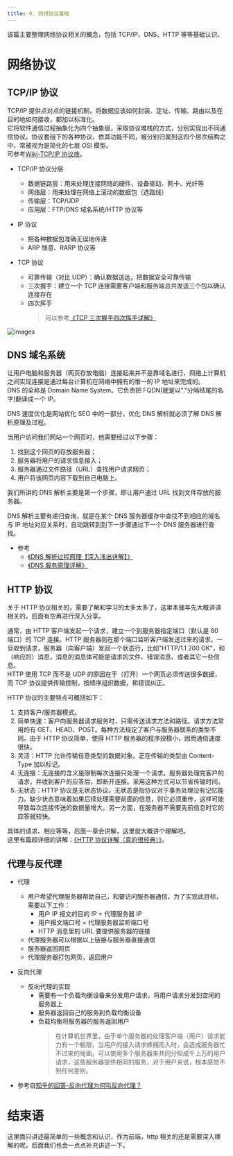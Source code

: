 ```yaml
---
title: 9. 网络协议基础
---
```


该篇主要整理网络协议相关的概念，包括 TCP/IP、DNS、HTTP 等等基础认识。

<!--more-->

# 网络协议

## TCP/IP 协议

TCP/IP 提供点对点的链接机制，将数据应该如何封装、定址、传输、路由以及在目的地如何接收，都加以标准化。  
它将软件通信过程抽象化为四个抽象层，采取协议堆栈的方式，分别实现出不同通信协议。协议套组下的各种协议，依其功能不同，被分别归属到这四个层次结构之中，常被视为是简化的七层 OSI 模型。  
可参考[Wiki-TCP/IP 协议族](https://zh.wikipedia.org/zh-hans/TCP/IP%E5%8D%8F%E8%AE%AE%E6%97%8F)。  

- TCP/IP 协议分层

  - 数据链路层：用来处理连接网络的硬件、设备驱动、网卡、光纤等
  - 网络层：用来处理在网络上滚动的数据包（选路线）
  - 传输层：TCP/UDP
  - 应用层：FTP/DNS 域名系统/HTTP 协议等

- IP 协议

  - 把各种数据包准确无误地传递
  - ARP 惬意、RARP 协议等

- TCP 协议
  - 可靠传输（对比 UDP）：确认数据送达，把数据安全可靠传输
  - 三次握手：建立一个 TCP 连接需要客户端和服务端总共发送三个包以确认连接存在
  - 四次挥手
    > 可以参考[《TCP 三次握手四次挥手详解》](http://www.cnblogs.com/zmlctt/p/3690998.html)

![images](https://github-imglib-1255459943.cos.ap-chengdu.myqcloud.com/0_131271823564Rx.gif)

## DNS 域名系统

让用户电脑和服务器（网页存放电脑）连接起来并不是靠域名进行，网络上计算机之间实现连接是通过每台计算机在网络中拥有的惟一的 IP 地址来完成的。  
DNS 的全称是 Domain Name System。它负责把 FQDN(就是以"."分隔结尾的名字)翻译成一个 IP。

DNS 速度优化是网站优化 SEO 中的一部分，优化 DNS 解析就必须了解 DNS 解析原理及过程。

当用户访问我们网站一个网页时，他需要经过以下步骤：

1. 找到这个网页的存放服务器；
2. 服务器将用户的请求信息接入；
3. 服务器通过文件路径（URL）查找用户请求网页；
4. 用户将该网页内容下载到自己电脑上。

我们所讲的 DNS 解析主要是第一个步骤，即让用户通过 URL 找到文件存放的服务器。

DNS 解析主要有递归查询，就是在某个 DNS 服务器缓存中查找不到相应的域名与 IP 地址对应关系时，自动跳转到到下一步骤通过下一个 DNS 服务器进行查找。

- 参考
  - [《DNS 解析过程原理【深入浅出详解】》](http://www.ecdoer.com/post/dns.html)
  - [《DNS 服务原理详解》](http://www.jianshu.com/p/4394aaf97492)

## HTTP 协议

关于 HTTP 协议相关的，需要了解和学习的太多太多了，这里本骚年先大概讲讲相关的，后面有空再进行深入分享。

通常，由 HTTP 客户端发起一个请求，建立一个到服务器指定端口（默认是 80 端口）的 TCP 连接。HTTP 服务器则在那个端口监听客户端发送过来的请求。一旦收到请求，服务器（向客户端）发回一个状态行，比如"HTTP/1.1 200 OK"，和（响应的）消息，消息的消息体可能是请求的文件、错误消息、或者其它一些信息。  
HTTP 使用 TCP 而不是 UDP 的原因在于（打开）一个网页必须传送很多数据，而 TCP 协议提供传输控制，按顺序组织数据，和错误纠正。  

HTTP 协议的主要特点可概括如下：

1. 支持客户/服务器模式。
2. 简单快速：客户向服务器请求服务时，只需传送请求方法和路径。请求方法常用的有 GET、HEAD、POST。每种方法规定了客户与服务器联系的类型不同。由于 HTTP 协议简单，使得 HTTP 服务器的程序规模小，因而通信速度很快。
3. 灵活：HTTP 允许传输任意类型的数据对象。正在传输的类型由 Content-Type 加以标记。
4. 无连接：无连接的含义是限制每次连接只处理一个请求。服务器处理完客户的请求，并收到客户的应答后，即断开连接。采用这种方式可以节省传输时间。
5. 无状态：HTTP 协议是无状态协议。无状态是指协议对于事务处理没有记忆能力。缺少状态意味着如果后续处理需要前面的信息，则它必须重传，这样可能导致每次连接传送的数据量增大。另一方面，在服务器不需要先前信息时它的应答就较快。

具体的请求、相应等等，后面一章会讲解，这里就大概讲个理解吧。  
这里有篇超详细的讲解：[《HTTP 协议详解（真的很经典）》](http://www.cnblogs.com/li0803/archive/2008/11/03/1324746.html)。

## 代理与反代理

- 代理

  - 用户希望代理服务器帮助自己，和要访问服务器通信，为了实现此目标，需要以下工作：
    - 用户 IP 报文的目的 IP = 代理服务器 IP
    - 用户报文端口号 = 代理服务器监听端口号
    - HTTP 消息里的 URL 要提供服务器的链接
  - 代理服务器可以根据以上链接与服务器直接通信
  - 服务器返回网页
  - 代理服务器打包网页，返回用户

- 反向代理

  - 反向代理的实现
    - 需要有一个负载均衡设备来分发用户请求，将用户请求分发到空闲的服务器上
    - 服务器返回自己的服务到负载均衡设备
    - 负载均衡将服务器的服务返回用户
      > 在计算机世界里，由于单个服务器的处理客户端（用户）请求能力有一个极限，当用户的接入请求蜂拥而入时，会造成服务器忙不过来的局面，可以使用多个服务器来共同分担成千上万的用户请求，这些服务器提供相同的服务，对于用户来说，根本感觉不到任何差别。

- 参考自[知乎的回答-反向代理为何叫反向代理？](https://www.zhihu.com/question/24723688)

# 结束语

这里面只讲述最简单的一些概念和认识，作为前端，http 相关的还是需要深入理解的呢，后面我们也会一点点补充讲述一下。

